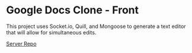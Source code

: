 # Google Docs Clone - Front

This project uses Socket.io, Quill, and Mongoose to generate a text editor that will allow for simultaneous edits. 

[Server Repo](https://github.com/bryanakitchen/google-docs-clone-server)
